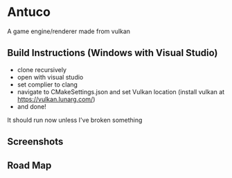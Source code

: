 # Antuco
A game engine/renderer made from vulkan

## Build Instructions (Windows with Visual Studio)

- clone recursively
- open with visual studio
- set complier to clang
- navigate to CMakeSettings.json and set Vulkan location (install vulkan at https://vulkan.lunarg.com/)
- and done!

It should run now unless I've broken something

## Screenshots

## Road Map
